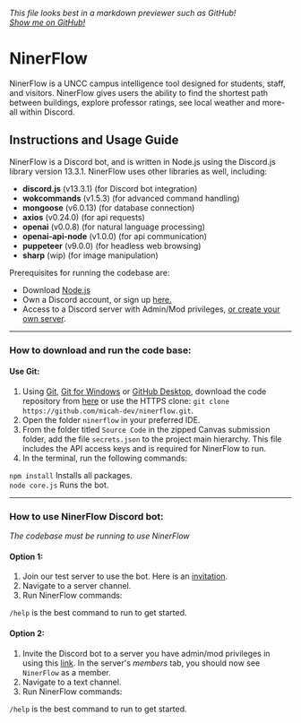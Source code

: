 *This file looks best in a markdown previewer such as GitHub!*  
[*Show me on GitHub!*](https://github.com/micah-dev/ninerflow/blob/main/README.md)  

# NinerFlow

NinerFlow is a UNCC campus intelligence tool designed for students, staff, and visitors. NinerFlow gives users the ability to find the shortest path between buildings, explore professor ratings, see local weather and more- all within Discord.

## Instructions and Usage Guide

NinerFlow is a Discord bot, and is written in Node.js using the Discord.js library version 13.3.1. NinerFlow uses other libraries as well, including:
* **discord.js** (v13.3.1) (for Discord bot integration)
* **wokcommands** (v1.5.3) (for advanced command handling)
* **mongoose** (v6.0.13) (for database connection)
* **axios** (v0.24.0) (for api requests)
* **openai** (v0.0.8) (for natural language processing)
* **openai-api-node** (v1.0.0) (for api communication)
* **puppeteer** (v9.0.0) (for headless web browsing)
* **sharp** (wip) (for image manipulation)

Prerequisites for running the codebase are:
* Download [Node.js](https://nodejs.org/en/)
* Own a Discord account, or sign up [here.](https://discord.com/)
* Access to a Discord server with Admin/Mod privileges, [or create your own server](https://www.howtogeek.com/318890/how-to-set-up-your-own-discord-chat-server/#:~:text=To%20create%20your%20own%20server,a%20Server%E2%80%9D%20on%20the%20left.).

***

### How to download and run the code base:

#### Use Git:
1. Using [Git](https://git-scm.com/downloads), [Git for Windows](https://gitforwindows.org/) or [GitHub Desktop](https://desktop.github.com/), download the code repository from [here](https://github.com/micah-dev/ninerflow) or use the HTTPS clone: `git clone https://github.com/micah-dev/ninerflow.git`.
2. Open the folder `ninerflow` in your preferred IDE.
3. From the folder titled `Source Code` in the zipped Canvas submission folder, add the file `secrets.json` to the project main hierarchy. This file includes the API access keys and is required for NinerFlow to run.
4. In the terminal, run the following commands:

`npm install`  Installs all packages.  
`node core.js`  Runs the bot.


***

### How to use NinerFlow Discord bot:

*The codebase must be running to use NinerFlow*

#### Option 1:
1. Join our test server to use the bot. Here is an [invitation](https://discord.gg/5pBcFdnCbu).
2. Navigate to a server channel.
3. Run NinerFlow commands:

`/help` is the best command to run to get started.

#### Option 2:
1. Invite the Discord bot to a server you have admin/mod privileges in using this [link](https://discord.com/api/oauth2/authorize?client_id=895754091324665908&permissions=8&scope=bot%20applications.commands). In the server's *members* tab, you should now see `NinerFlow` as a member.
2. Navigate to a text channel.
3. Run NinerFlow commands:

`/help` is the best command to run to get started.

